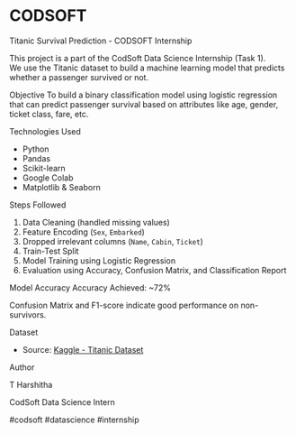 # CODSOFT
Titanic Survival Prediction - CODSOFT Internship

This project is a part of the CodSoft Data Science Internship (Task 1).  
We use the Titanic dataset to build a machine learning model that predicts whether a passenger survived or not.

Objective
To build a binary classification model using logistic regression that can predict passenger survival based on attributes like age, gender, ticket class, fare, etc.

Technologies Used
- Python
- Pandas
- Scikit-learn
- Google Colab
- Matplotlib & Seaborn

Steps Followed

1. Data Cleaning (handled missing values)
2. Feature Encoding (`Sex`, `Embarked`)
3. Dropped irrelevant columns (`Name`, `Cabin`, `Ticket`)
4. Train-Test Split
5. Model Training using Logistic Regression
6. Evaluation using Accuracy, Confusion Matrix, and Classification Report

Model Accuracy
Accuracy Achieved: ~72%

Confusion Matrix and F1-score indicate good performance on non-survivors.

Dataset
- Source: [Kaggle - Titanic Dataset](https://www.kaggle.com/datasets/yasserh/titanic-dataset)

Author

T Harshitha 

CodSoft Data Science Intern  

#codsoft #datascience #internship
